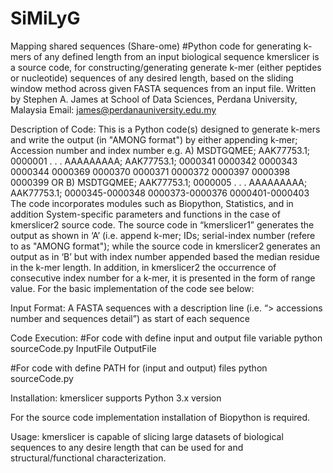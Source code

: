 # SiMiLyG
Mapping shared sequences (Share-ome)
#Python code for generating k-mers of any defined length from an input biological sequence
kmerslicer is a source code, for constructing/generating generate k-mer (either peptides or nucleotide) sequences of any desired length, based on the sliding window method across given FASTA sequences from an input file.
Written by Stephen A. James at School of Data Sciences, Perdana University, Malaysia 
Email: james@perdanauniversity.edu.my

Description of Code:
This is a Python code(s) designed to generate k-mers and write the output (in "AMONG format") by either appending 
k-mer; Accession number and index number e.g.
A)
MSDTGQMEE; AAK77753.1; 0000001
.
.
.
AAAAAAAAA; AAK77753.1; 0000341 0000342 0000343 0000344 0000369 0000370 0000371 0000372 0000397 0000398 0000399
OR
B)
MSDTGQMEE; AAK77753.1; 0000005
.
.
.
AAAAAAAAA; AAK77753.1; 0000345-0000348 0000373-0000376 0000401-0000403
The code incorporates modules such as Biopython, Statistics, and in addition System-specific parameters and functions in the case of kmerslicer2 source code. The source code in “kmerslicer1” generates the output as shown in ‘A’  (i.e. append  k-mer; IDs;  serial-index number (refere to as "AMONG format"); while the source code in kmerslicer2 generates an output as in ‘B’ but with index number appended based the median residue in the k-mer length. In addition, in kmerslicer2 the occurrence of consecutive index number for a k-mer, it is presented in the form of range value.   For the basic implementation of the code see below: 

Input Format:
A FASTA sequences with a description line (i.e. “> accessions number and sequences detail”) as start of each sequence

Code Execution:
#For code with define input and output file variable 
python sourceCode.py InputFile OutputFile

#For code with define PATH for (input and output) files
python sourceCode.py

Installation:
kmerslicer supports Python 3.x version

For the source code implementation installation of Biopython is required.

Usage: 
kmerslicer is capable of slicing large datasets of biological sequences to any desire length that can be used for and structural/functional characterization.

